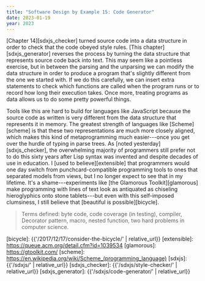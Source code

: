 ```yaml
---
title: "Software Design by Example 15: Code Generator"
date: 2023-01-19
year: 2023
---
```


[Chapter 14][sdxjs_checker] turned source code into a data structure
in order to check that the code obeyed style rules.
[This chapter][sdxjs_generator] reverses the process
by turning the data structure that represents source code back into text.
This may seem like a pointless exercise,
but in between the parsing and the unparsing
we can modify the data structure
in order to produce a program that's slightly different from the one we started with.
If we do this carefully,
we can insert extra statements to check which functions are called when the program runs
or to record how long their execution takes.
Once more,
treating programs as data allows us to do some pretty powerful things.

Tools like this are hard to build for languages like JavaScript
because the source code as written is very different from
the data structure that represents it in memory.
The greatest strength of languages like [Scheme][scheme] is that
these two representations are much more closely aligned,
which makes this kind of metaprogramming much easier---once you get over the hurdle
of typing in parse trees.
As [noted yesterday][sdxjs_checker],
the overwhelming majority of programmers still prefer not to do this
sixty years after Lisp syntax was invented and despite decades of use in education.
I [used to believe][extensible] that programmers would one day switch from
punchcard-compatible programming tools to ones that separated models from views,
but I no longer expect to see that in my lifetime.
It's a shame---experiments like [the Glamorous Toolkit][glamorous]
make programming with lines of text look as antiquated as chiseling hieroglyphics onto stone tablets---but
even with this self-imposed clumsiness,
I still believe that [beautiful is possible][bicycle].

> Terms defined: byte code, code coverage (in testing), compiler, Decorator pattern, macro, nested function, two hard problems in computer science.

[bicycle]: {{'/2017/12/17/consider-the-bicycle/' | relative_url}}
[extensible]: https://queue.acm.org/detail.cfm?id=1039534
[glamorous]: https://gtoolkit.com/
[scheme]: https://en.wikipedia.org/wiki/Scheme_(programming_language)
[sdxjs]: {{'/sdxjs/' | relative_url}}
[sdxjs_checker]: {{'/sdxjs/style-checker/' | relative_url}}
[sdxjs_generator]: {{'/sdxjs/code-generator/' | relative_url}}
